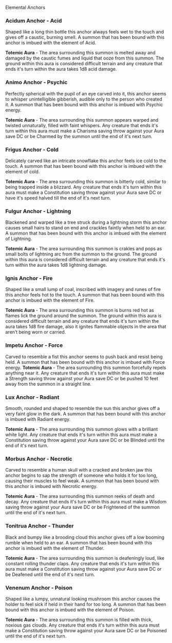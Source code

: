 Elemental Anchors

### Acidum Anchor - Acid
Shaped like a long thin bottle this anchor always feels wet to the touch and gives off a caustic, burning smell. A summon that has been bound with this anchor is imbued with the element of Acid.

**Totemic Aura** - The area surrounding this summon is melted away and damaged by the caustic fumes and liquid that ooze from this summon. The ground within this aura is considered difficult terrain and any creature that ends it's turn within the aura takes 1d8 acid damage. 

### Animo Anchor - Psychic
Perfectly spherical with the pupil of an eye carved into it, this anchor seems to whisper unintelligible gibberish, audible only to the person who created it. A summon that has been bound with this anchor is imbued with Psychic energy.

**Totemic Aura** - The area surrounding this summon appears warped and twisted unnaturally, filled with faint whispers. Any creature that ends it's turn within this aura must make a Charisma saving throw against your Aura save DC or be Charmed by the summon until the end of it's next turn. 

### Frigus Anchor - Cold
Delicately carved like an intricate snowflake this anchor feels ice cold to the touch. A summon that has been bound with this anchor is imbued with the element of cold.

**Totemic Aura** - The area surrounding this summon is bitterly cold, similar to being trapped inside a blizzard. Any creature that ends it's turn within this aura must make a Constitution saving throw against your Aura save DC or have it's speed halved till the end of it's next turn.

### Fulgur Anchor - Lightning
Blackened and warped like a tree struck during a lightning storm this anchor causes small hairs to stand on end and crackles faintly when held to an ear. A summon that has been bound with this anchor is imbued with the element of Lightning.

**Totemic Aura** - The area surrounding this summon is crakles and pops as small bolts of lightning arc from the summon to the ground. The ground within this aura is considered difficult terrain and any creature that ends it's turn within the aura takes 1d8 lightning damage. 

### Ignis Anchor - Fire
Shaped like a small lump of coal, inscribed with imagery and runes of fire this anchor feels hot to the touch. A summon that has been bound with this anchor is imbued with the element of Fire.

**Totemic Aura** - The area surrounding this summon is burns red hot as flames lick the ground around the summon. The ground within this aura is considered difficult terrain and any creature that ends it's turn within the aura takes 1d8 fire damage, also it ignites flammable objects in the area that aren’t being worn or carried. 

### Impetu Anchor - Force
Carved to resemble a fist this anchor seems to push back and resist being held. A summon that has been bound with this anchor is imbued with Force energy.
**Totemic Aura** - The area surrounding this summon forcefully repels anything near it. Any creature that ends it's turn within this aura must make a Strength saving throw against your Aura save DC or be pushed 10 feet away from the summon in a straight line. 

### Lux Anchor - Radiant
Smooth, rounded and shaped to resemble the sun this anchor gives off a very faint glow in the dark. A summon that has been bound with this anchor is imbued with Radiant energy.

**Totemic Aura** - The area surrounding this summon glows with a brilliant white light. Any creature that ends it's turn within this aura must make a Constitution saving throw against your Aura save DC or be Blinded until the end of it's next turn. 

### Morbus Anchor - Necrotic
Carved to resemble a human skull with a cracked and broken jaw this anchor begins to sap the strength of someone who holds it for too long, causing their muscles to feel weak. A summon that has been bound with this anchor is imbued with Necrotic energy.

**Totemic Aura** - The area surrounding this summon reeks of death and decay. Any creature that ends it's turn within this aura must make a Wisdom saving throw against your Aura save DC or be Frightened of the summon until the end of it's next turn. 

### Tonitrua Anchor - Thunder
Black and bumpy like a brooding cloud this anchor gives off a low booming rumble when held to an ear. A summon that has been bound with this anchor is imbued with the element of Thunder.

**Totemic Aura** - The area surrounding this summon is deafeningly loud, like constant rolling thunder claps. Any creature that ends it's turn within this aura must make a Constitution saving throw against your Aura save DC or be Deafened until the end of it's next turn. 

### Venenum Anchor - Poison
Shaped like a lumpy, unnatural looking mushroom this anchor causes the holder to feel sick if held in their hand for too long. A summon that has been bound with this anchor is imbued with the element of Poison.

**Totemic Aura** - The area surrounding this summon is filled with thick, noxious gas clouds. Any creature that ends it's turn within this aura must make a Constitution saving throw against your Aura save DC or be Poisoned until the end of it's next turn.